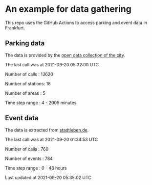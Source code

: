 # An example for data gathering

This repo uses the GitHub Actions to access parking and event data in Frankfurt.

## Parking data
The data is provided by the [open data collection of the city](https://www.offenedaten.frankfurt.de/).

The last call was at 2021-09-20 05:32:00 UTC

Number of calls   : 13620

Number of stations:    18

Number of areas   :     5

Time step range   :     4 -  2005 minutes


## Event data
The data is extracted from [stadtleben.de](https://stadtleben.de/frankfurt/).

The last call was at 2021-09-20 01:34:53 UTC

Number of calls   : 760

Number of events  : 784

Time step range   :   0 -  48 hours


Last updated at 2021-09-20 05:35:02 UTC
